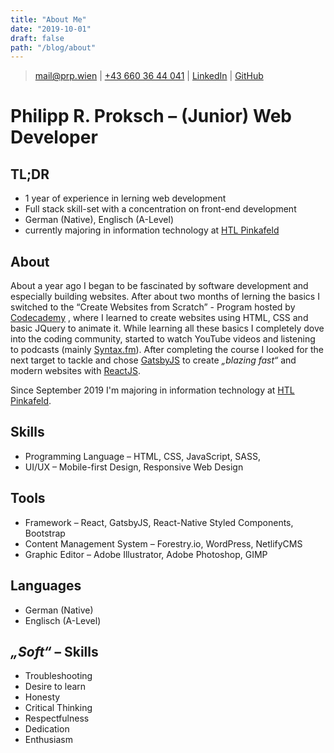 ```yaml
---
title: "About Me"
date: "2019-10-01"
draft: false
path: "/blog/about"
---
```


> [mail@prp.wien](mailto:mail@prp.wien) |
[+43 660 36 44 041](tel:+436603644041) |
[LinkedIn](https://www.linkedin.com/in/prpwien) |
[GitHub](https://www.github.com/prpwien)

# Philipp R. Proksch &ndash; (Junior) Web Developer

## TL;DR
- 1 year of experience in lerning web development
- Full stack skill-set with a concentration on front-end development
- German (Native), Englisch (A-Level)
- currently majoring in information technology at <a href="https://www.htlpinkafeld.at" target="_blank">HTL Pinkafeld</a>

## About 
About a year ago I began to be fascinated by software development and especially building websites. 
After about two months of lerning the basics I switched to the “Create Websites from Scratch” - Program hosted by <a href="https://www.codecademy.com" target="_blank">Codecademy</a> , 
where I learned to create websites using HTML, CSS and basic JQuery to animate it.
While learning all these basics I completely dove into the coding community, started to watch YouTube videos and listening to podcasts (mainly <a href="https://www.syntax.fm" target="_blank">Syntax.fm</a>). 
After completing the course I looked for the next target to tackle and chose <a href="https://www.gatsbyjs.org" target="_blank">GatsbyJS</a> to create *„blazing fast“* and modern websites with <a href="https://www.reactjs.org" target="_blank">ReactJS</a>.

Since September 2019 I'm majoring in information technology at <a href="https://www.htlpinkafeld.at" target="_blank">HTL Pinkafeld</a>.

## Skills
- Programming Language &ndash; HTML, CSS, JavaScript, SASS,
- UI/UX &ndash; Mobile-first Design, Responsive Web Design

## Tools
- Framework &ndash; React, GatsbyJS, React-Native Styled Components, Bootstrap
- Content Management System &ndash; Forestry.io, WordPress, NetlifyCMS
- Graphic Editor &ndash; Adobe Illustrator, Adobe Photoshop, GIMP

## Languages
- German (Native)
- Englisch (A-Level)

## *„Soft“* &ndash; Skills
- Troubleshooting
- Desire to learn
- Honesty
- Critical Thinking
- Respectfulness
- Dedication
- Enthusiasm
